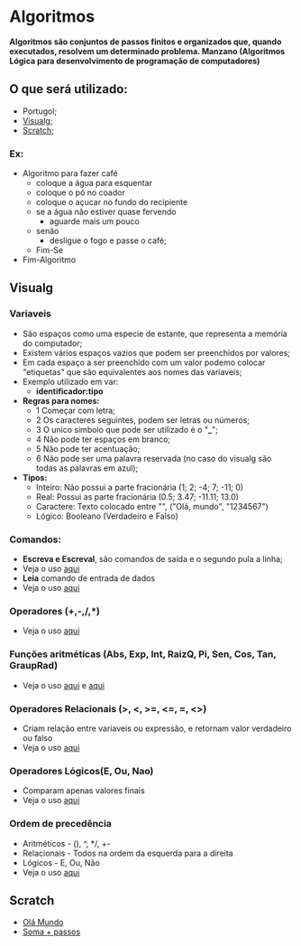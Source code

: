 # Algoritmos

**Algoritmos são conjuntos de passos finitos e organizados que, quando executados, resolvem  um determinado problema. Manzano (Algoritmos Lógica para desenvolvimento de programação de computadores)**

## O que será utilizado:
- Portugol;
- [Visualg;](https://sourceforge.net/projects/visualg30/)
- [Scratch](https://scratch.mit.edu/download/scratch2);

### Ex: 
- Algoritmo para fazer café
  - coloque a água para esquentar
  - coloque o pó no coador
  - coloque o açucar no fundo do recipiente
  - se a água não estiver quase fervendo
    - aguarde mais um pouco
  - senão
    - desligue o fogo e passe o café;
  - Fim-Se
- Fim-Algoritmo

## Visualg

### Variaveis
- São espaços como uma especie de estante, que representa a memória do computador;
- Existem vários espaços vazios que podem ser preenchidos por valores;
- Em cada espaço a ser preenchido com um valor podemo colocar "etiquetas" que são equivalentes aos nomes das varíaveis;
- Exemplo utilizado em var:
  - **identificador:tipo**
- **Regras para nomes:**
  - 1 Começar com letra;
  - 2 Os caracteres seguintes, podem ser letras ou números;
  - 3 O unico simbolo que pode ser utilizado é o "**_**";
  - 4 Não pode ter espaços em branco;
  - 5 Não pode ter acentuação;
  - 6 Não pode ser uma palavra reservada (no caso do visualg são todas as palavras em azul);
- **Tipos:**
  - Inteiro: Não possui a parte fracionária (1; 2; -4; 7; -11; 0)
  - Real: Possui as parte fracionária (0.5; 3.47; -11.11; 13.0)
  - Caractere: Texto colocado entre "", ("Olá, mundo", "1234567")
  - Lógico: Booleano (Verdadeiro e Falso)
 
 ### Comandos:
 - **Escreva e Escreval**, são comandos de saída e o segundo pula a linha;
  - Veja o uso [aqui](https://github.com/TheJessicaBohn/Algoritmos/blob/main/primeiro.alg)
 - **Leia** comando de entrada de dados
  - Veja o uso [aqui](https://github.com/TheJessicaBohn/Algoritmos/blob/main/Exercicios/Nome.alg)
### Operadores (+,-,/,*)
  - Veja o uso [aqui](https://github.com/TheJessicaBohn/Algoritmos/blob/main/Exercicios/Operadores.alg)
### Funções aritméticas (Abs, Exp, Int, RaizQ, Pi, Sen, Cos, Tan, GraupRad)
  - Veja o uso [aqui](https://github.com/TheJessicaBohn/Algoritmos/blob/main/Exercicios/FuncoesArtimeticas.alg) e [aqui](https://github.com/TheJessicaBohn/Algoritmos/blob/main/Exercicios/Conversor.alg)
 ### Operadores Relacionais (>, <, >=, <=, =, <>)
 - Criam relação entre variaveis ou expressão, e retornam valor verdadeiro ou falso
  - Veja o uso [aqui](https://github.com/TheJessicaBohn/Algoritmos/blob/main/Exercicios/OperadoresRelacionais.alg)
 ### Operadores Lógicos(E, Ou, Nao)
 - Comparam apenas valores finais
  - Veja o uso [aqui](https://github.com/TheJessicaBohn/Algoritmos/blob/main/Exercicios/OperadoresLogicos.alg)
 ### Ordem de precedência
 - Aritméticos - (), ^, */, +-
 - Relacionais - Todos na ordem da esquerda para a direita
 - Lógicos - E, Ou, Não
 - Veja o uso [aqui](https://github.com/TheJessicaBohn/Algoritmos/blob/main/Exercicios/Triangulos.alg)

## Scratch
- [Olá Mundo](https://github.com/TheJessicaBohn/Algoritmos/blob/main/Scratch/OlaMundo.sb2)
- [Soma + passos](https://github.com/TheJessicaBohn/Algoritmos/blob/main/Scratch/Soma.sb2)
   
